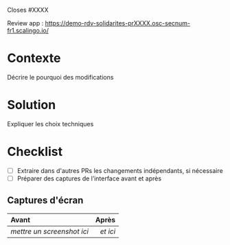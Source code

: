 Closes #XXXX

Review app : https://demo-rdv-solidarites-prXXXX.osc-secnum-fr1.scalingo.io/

# Contexte

Décrire le pourquoi des modifications

# Solution

Expliquer les choix techniques

# Checklist

- [ ] Extraire dans d'autres PRs les changements indépendants, si nécessaire
- [ ] Préparer des captures de l’interface avant et après

## Captures d'écran

Avant | Après
:- | -:
_mettre un screenshot ici_ | _et ici_
